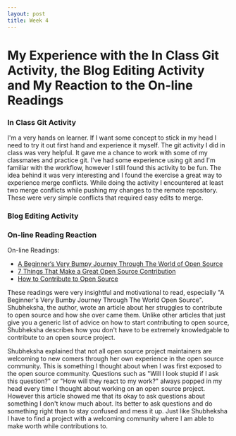 ```yaml
---
layout: post
title: Week 4
---
```


# My Experience with the In Class Git Activity, the Blog Editing Activity and My Reaction to the On-line Readings

### In Class Git Activity

I'm a very hands on learner. If I want some concept to stick in my head I need to try it out first hand and experience it myself. The git activity I did in class was very helpful. It gave me a chance to work with some of my classmates and practice git. I've had some experience using git and I'm familiar with the workflow, however I still found this activity to be fun. The idea behind it was very interesting and I found the exercise a great way to experience merge conflicts. While doing the activity I encountered at least two merge conflicts while pushing my changes to the remote repository. These were very simple conflicts that required easy edits to merge. 

### Blog Editing Activity



### On-line Reading Reaction

On-line Readings:

* [A Beginner‘s Very Bumpy Journey Through The World of Open Source](https://medium.freecodecamp.org/a-beginners-very-bumpy-journey-through-the-world-of-open-source-4d108d540b39)
* [7 Things That Make a Great Open Source Contribution](https://blog.newrelic.com/2014/11/05/open-source-contribution/)
* [How to Contribute to Open Source](https://opensource.guide/how-to-contribute/)

These readings were very insightful and motivational to read, especially "A Beginner's Very Bumby Journey Through The World Open Source". Shubheksha, the author, wrote an article about her struggles to contribute to open source and how she over came them. Unlike other articles that just give you a generic list of advice on how to start contributing to open source, Shubheksha describes how you don't have to be extremely knowledgable to contribute to an open source project.

Shubheksha explained that not all open source project maintainers are welcoming to new comers through her own experience in the open source community. This is something I thought about when I was first exposed to the open source community. Questions such as "Will I look stupid if I ask this question?" or "How will they react to my work?" always popped in my head every time I thought about working on an open source project. However this article showed me that its okay to ask questions about something I don't know much about. Its better to ask questions and do something right than to stay confused and mess it up. Just like Shubheksha I have to find a project with a welcoming community where I am able to make worth while contributions to.




